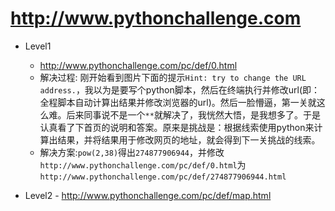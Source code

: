 # http://www.pythonchallenge.com

- Level1
    - http://www.pythonchallenge.com/pc/def/0.html
    - 解决过程:
    刚开始看到图片下面的提示`Hint: try to change the URL address.`，我以为是要写个python脚本，然后在终端执行并修改url(即：全程脚本自动计算出结果并修改浏览器的url)。然后一脸懵逼，第一关就这么难。后来同事说不是一个`**`就解决了，我恍然大悟，是我想多了。于是认真看了下首页的说明和答案。原来是挑战是：根据线索使用python来计算出结果，并将结果用于修改网页的地址，就会得到下一关挑战的线索。
    - 解决方案:`pow(2,38)`得出`274877906944`，并修改`http://www.pythonchallenge.com/pc/def/0.html`为`http://www.pythonchallenge.com/pc/def/274877906944.html`
    
- Level2
        - http://www.pythonchallenge.com/pc/def/map.html
